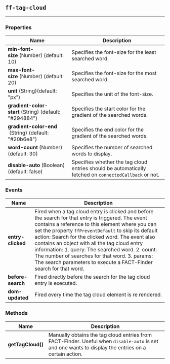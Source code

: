 ## `ff-tag-cloud`
___
### Properties
| Name | Description |
| ---- | ----------- |
| **min-font-size**&nbsp;(Number) (default: 10) | Specifies the font-size for the least searched word. |
| **max-font-size**&nbsp;(Number) (default: 20) | Specifies the font-size for the most searched word. |
| **unit**&nbsp;(String)(default: "px") | Specifies the unit of the font-size. |
| **gradient-color-start**&nbsp;(String) (default: "#294884") | Specifies the start color for the gradient of the searched words. |
| **gradient-color-end** &nbsp;(String) (default: "#20b6e8") | Specifies the end color for the gradient of the searched words. |
| **word-count**&nbsp;(Number) (default: 30) | Specifies the number of searched words to display. |
| **disable-auto**&nbsp;(Boolean) (default: false) | Specifies whether the tag cloud entries should be automatically fetched on `connectedCallback` or not. |

### Events
| Name | Description |
| ---- | ----------- |
| **entry-clicked** | Fired when a tag cloud entry is clicked and before the search for that entry is triggered. The event contains a reference to this element where you can set the property `ffPreventDefault` to skip its default action: Search for the clicked word. The event also contains an object with all the tag cloud entry information: 1. query: The searched word. 2. count: The number of searches for that word. 3. params: The search parameters to execute a FACT-Finder search for that word. |
| **before-search** | Fired directly before the search for the tag cloud entry is executed. |
| **dom-updated** | Fired every time the tag cloud element is re rendered. |

### Methods
| Name | Description |
| ---- | ----------- |
| **getTagCloud()**| Manually obtains the tag cloud entries from FACT-Finder. Useful when `disable-auto` is set and one wants to display the entries on a certain action. |